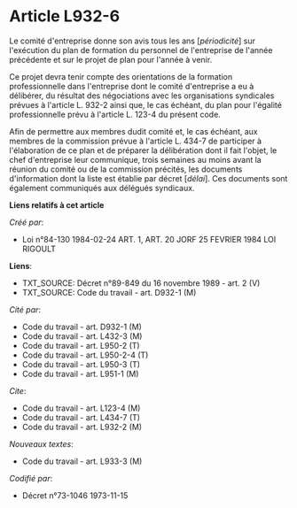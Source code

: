 # Article L932-6

Le comité d'entreprise donne son avis tous les ans [*périodicité*] sur l'exécution du plan de formation du personnel de
l'entreprise de l'année précédente et sur le projet de plan pour l'année à venir.

Ce projet devra tenir compte des orientations de la formation professionnelle dans l'entreprise dont le comité d'entreprise a
eu à délibérer, du résultat des négociations avec les organisations syndicales prévues à l'article L. 932-2 ainsi que, le cas
échéant, du plan pour l'égalité professionnelle prévu à l'article L. 123-4 du présent code.

Afin de permettre aux membres dudit comité et, le cas échéant, aux membres de la commission prévue à l'article L. 434-7 de
participer à l'élaboration de ce plan et de préparer la délibération dont il fait l'objet, le chef d'entreprise leur
communique, trois semaines au moins avant la réunion du comité ou de la commission précités, les documents d'information dont
la liste est établie par décret [*délai*]. Ces documents sont également communiqués aux délégués syndicaux.

**Liens relatifs à cet article**

_Créé par_:

  - Loi n°84-130 1984-02-24 ART. 1, ART. 20 JORF 25 FEVRIER 1984 LOI RIGOULT

**Liens**:

  - TXT_SOURCE: Décret n°89-849 du 16 novembre 1989 - art. 2 (V)
  - TXT_SOURCE: Code du travail - art. D932-1 (M)

_Cité par_:

  - Code du travail - art. D932-1 (M)
  - Code du travail - art. L432-3 (M)
  - Code du travail - art. L950-2 (T)
  - Code du travail - art. L950-2-4 (T)
  - Code du travail - art. L950-3 (T)
  - Code du travail - art. L951-1 (M)

_Cite_:

  - Code du travail - art. L123-4 (M)
  - Code du travail - art. L434-7 (T)
  - Code du travail - art. L932-2 (M)

_Nouveaux textes_:

  - Code du travail - art. L933-3 (M)

_Codifié par_:

  - Décret n°73-1046 1973-11-15
